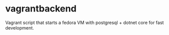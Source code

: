 # vagrantbackend
Vagrant script that starts a fedora VM with postgresql + dotnet core for fast development.
